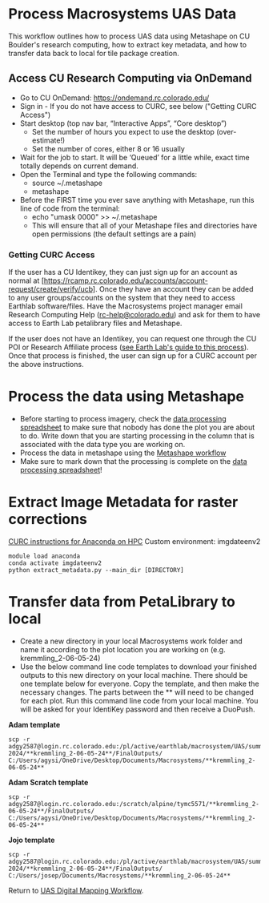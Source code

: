 # Process Macrosystems UAS Data

This workflow outlines how to process UAS data using Metashape on CU Boulder's research computing, how to extract key metadata, and how to transfer data back to local for tile package creation.

## Access CU Research Computing via OnDemand
* Go to CU OnDemand: https://ondemand.rc.colorado.edu/
* Sign in - If you do not have access to CURC, see below ("Getting CURC Access")
* Start desktop (top nav bar, “Interactive Apps”, “Core desktop”)
  * Set the number of hours you expect to use the desktop (over-estimate!)
  * Set the number of cores, either 8 or 16 usually
* Wait for the job to start. It will be ‘Queued’ for a little while, exact time totally depends on current demand.
* Open the Terminal and type the following commands:
  * source ~/.metashape
  * metashape
* Before the FIRST time you ever save anything with Metashape, run this line of code from the terminal:
  * echo "umask 0000" >> ~/.metashape
  * This will ensure that all of your Metashape files and directories have open permissions (the default settings are a pain)

### Getting CURC Access
If the user has a CU Identikey, they can just sign up for an account as normal at [https://rcamp.rc.colorado.edu/accounts/account-request/create/verify/ucb]. Once they have an account they can be added to any user groups/accounts on the system that they need to access Earthlab software/files. Have the Macrosystems project manager email Research Computing Help (rc-help@colorado.edu) and ask for them to have access to Earth Lab petalibrary files and Metashape.
 
If the user does not have an Identikey, you can request one through the CU POI or Research Affiliate process ([see Earth Lab's guide to this process](https://github.com/earthlab/earth-lab-operations/wiki/CU-Research-Affiliates-&-Persons-of-Interest-(POIs))). Once that process is finished, the user can sign up for a CURC account per the above instructions.


# Process the data using Metashape
* Before starting to process imagery, check the [data processing spreadsheet](https://docs.google.com/spreadsheets/d/1HtjINMxrU8guyTSxz_OdsRKZ9KZ4zYN_TVUaIBOXzow/edit#gid=795891802) to make sure that nobody has done the plot you are about to do. Write down that you are starting processing in the column that is associated with the data type you are working on.
* Process the data in metashape using the [Metashape workflow](https://github.com/earthlab/macrosystems_fieldwork_hub/blob/main/low-level-workflows/metashape_workflow.md)
* Make sure to mark down that the processing is complete on the [data processing spreadsheet](https://docs.google.com/spreadsheets/d/1HtjINMxrU8guyTSxz_OdsRKZ9KZ4zYN_TVUaIBOXzow/edit#gid=795891802)!

# Extract Image Metadata for raster corrections

[CURC instructions for Anaconda on HPC](https://curc.readthedocs.io/en/latest/software/python.html)
Custom environment: imgdateenv2

```
module load anaconda
conda activate imgdateenv2
python extract_metadata.py --main_dir [DIRECTORY]
```

# Transfer data from PetaLibrary to local
* Create a new directory in your local Macrosystems work folder and name it according to the plot location you are working on (e.g. kremmling_2-06-05-24)
* Use the below command line code templates to download your finished outputs to this new directory on your local machine. There should be one template below for everyone. Copy the template, and then make the necessary changes. The parts between the ** will need to be changed for each plot. Run this command line code from your local machine. You will be asked for your IdentiKey password and then receive a DuoPush.

**Adam template**
```
scp -r adgy2587@login.rc.colorado.edu:/pl/active/earthlab/macrosystem/UAS/summer-2024/**kremmling_2-06-05-24**/FinalOutputs/ C:/Users/agysi/OneDrive/Desktop/Documents/Macrosystems/**kremmling_2-06-05-24**
```
**Adam Scratch template**
```
scp -r adgy2587@login.rc.colorado.edu:/scratch/alpine/tymc5571/**kremmling_2-06-05-24**/FinalOutputs/ C:/Users/agysi/OneDrive/Desktop/Documents/Macrosystems/**kremmling_2-06-05-24**
```
**Jojo template**
```
scp -r adgy2587@login.rc.colorado.edu:/pl/active/earthlab/macrosystem/UAS/summer-2024/**kremmling_2-06-05-24**/FinalOutputs/ C:/Users/josep/Documents/Macrosystems/**kremmling_2-06-05-24**
```

Return to [UAS Digital Mapping Workflow](https://github.com/earthlab/macrosystems_fieldwork_hub/blob/main/uas_digital_mapping_workflow.md).

